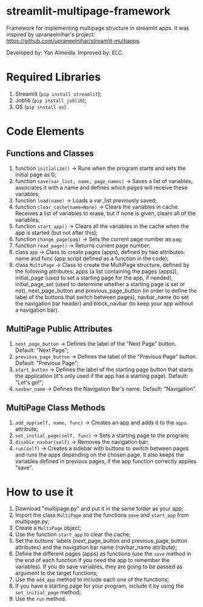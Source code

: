 # streamlit-multipage-framework
Framework for implementing multipage structure in streamlit apps.
It was inspired by upraneelnihar's project: https://github.com/upraneelnihar/streamlit-multiapps.

Developed by: Yan Almeida.
Improved by: ELC.

# Required Libraries
1. Streamlit (`pip install streamlit`);
2. Joblib (`pip install joblib`);
3. OS (`pip install os`).

# Code Elements

## Functions and Classes
1. function `initialize()` -> Runs when the program starts and sets the initial page as 0;
2. function `save(var_list, name, page_names)` -> Saves a list of variables, associates it with a name and defines which pages will receive these variables;
3. function `load(name)` -> Loads a var_list previously saved;
4. function `clear_cache(name=None)` -> Clears the variables in cache. Receives a list of variables to erase, but if none is given, clears all of the variables;
5. function `start_app()` -> Clears all the variables in the cache when the app is started (but not after this);
6. function `change_page(pag)` -> Sets the current page number as `pag`;
7. function `read_page()` -> Returns current page number;
8. class `app` -> Class to create pages (apps), defined by two attributes: name and func (app script defined as a function in the code);
9. class `MultiPage` -> Class to create the MultiPage structure, defined by the following attributes: apps (a list containing the pages (apps)), initial_page (used to set a starting page for the app, if needed), initial_page_set (used to determine whether a starting page is set or not), next_page_button and previous_page_button (in order to define the label of the buttons that switch between pages), navbar_name (to set the navigation bar header) and block_navbar (to keep your app without a navigation bar).

## MultiPage Public Attributes
1. `next_page_button` -> Defines the label of the "Next Page" button. Default: "Next Page";
2. `previous_page_button` -> Defines the label of the "Previous Page" button. Default: "Previous Page";
3. `start_button` -> Defines the label of the starting page button that starts the application (it's only used if the app has a starting page). Default: "Let's go!";
4. `navbar_name` -> Defines the Navigation Bar's name. Default: "Navigation".

## MultiPage Class Methods
1. `add_app(self, name, func)` -> Creates an app and adds it to the `apps` attribute;
2. `set_initial_page(self, func)` -> Sets a starting page to the program;
3. `disable_navbar(self)` -> Removes the navigation bar;
4. `run(self)` -> Creates a sidebar with buttons to switch between pages and runs the apps depending on the chosen page. It also keeps the variables defined in previous pages, if the app function correctly applies "save".

# How to use it
1. Download "multipage.py" and put it in the same folder as your app;
2. Import the class `MultiPage` and the functions `save` and `start_app` from multipage.py;
3. Create a `MultiPage` object;
4. Use the function `start_app` to clear the cache;
5. Set the buttons' labels (next_page_button and previous_page_button attributes) and the navigation bar name (navbar_name attribute);
6. Define the different pages (apps) as functions (use the `save` method in the end of each function if you need the app to remember the variables). If you do save variables, they are going to be passed as argument to the target functions;
7. Use the `add_app` method to include each one of the functions;
8. If you have a starting page for your program, include it by using the `set_initial_page` method;
9. Use the `run` method.
